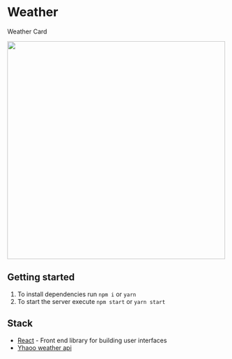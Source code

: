 # Weather
Weather Card

<img src="https://res.cloudinary.com/db46klhlo/image/upload/v1537315008/weather.jpg" width="500">

## Getting started

1. To install dependencies run `npm i` or `yarn`
2. To start the server execute `npm start` or `yarn start`

## Stack
* [React](https://reactjs.org/) - Front end library for building user interfaces
* [Yhaoo weather api](https://developer.yahoo.com/weather/) 
